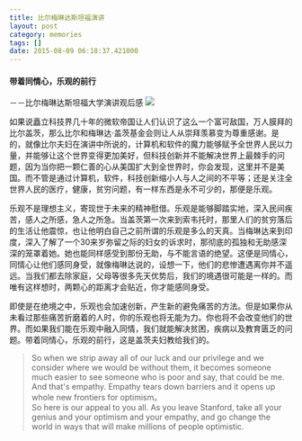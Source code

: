 ```yaml
---
title: 比尔梅琳达斯坦福演讲
layout: post
category: memories
tags: []
date: 2015-08-09 06:18:37.421000
---
```

#### 带着同情心，乐观的前行
－－比尔梅琳达斯坦福大学演讲观后感
![]({{site.cdnurl}}/assets/yinshui/images/posts/2015/08/bill_melinda_standford.jpg)

如果说矗立科技界几十年的微软帝国让人们认识了这么一个富可敌国，万人膜拜的比尔盖茨，那么比尔和梅琳达·盖茨基金会则让人从崇拜羡慕变为尊重感谢。是的，就像比尔夫妇在演讲中所说的，计算机和软件的魔力能够赋予全世界人民以力量，并能够让这个世界变得更加美好，但科技创新并不能解决世界上最棘手的问题，因为当你把一颗仁善的心从美国扩大到全世界时，你会发现，这里并不是美国。而不管是通过计算机，软件，科技创新缩小人与人之间的不平等；还是关注全世界人民的医疗，健康，贫穷问题，有一样东西是永不可少的，那便是乐观。  

乐观不是理想主义，寄现世于未来的精神慰借。乐观是能够脚踏实地，深入民间疾苦，感人之所感，急人之所急。当盖茨第一次来到索韦托时，那里人们的贫穷落后的生活让他震惊，也让他明白自己之前所谓的乐观是多么的天真。当梅琳达来到印度，深入了解了一个30来岁弥留之际的妇女的诉求时，那彻底的孤独和无助感深深的笼罩着她。她也能同样感受到那份无助，与不能言语的绝望。这便是同情心，同情心让他们感同身受，就像梅琳达说的，设想一下，他们的悲惨遭遇离你并不遥远。当我们都去除家庭，父母等很多先天优势后，我们的境遇很可能是一样的。而唯有这样想时，两颗心的距离才会贴近，你才能感同身受。  

即使是在绝境之中，乐观也会加速创新，产生新的避免痛苦的方法。但是如果你从未看过那些痛苦折磨着的人时，你的乐观也将无能为力。你也将不会改变他们的世界。而如果我们能在乐观中融入同情，我们就能解决贫困，疾病以及教育匮乏的问题。带着同情心，乐观的前行，这是盖茨夫妇教给我们的。  

>So when we strip away all of our luck and our privilege and we consider where we would be without them, it becomes someone much easier to see someone who is poor and say, that could be me. And that's empathy. Empathy tears down barriers and it opens up whole new frontiers for optimism。  
So here is our appeal to you all. As you leave Stanford, take all your genius and your optimism and your empathy, and go change the world in ways that will make millions of people optimistic. 
